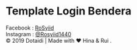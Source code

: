 # Template Login Bendera

Facebook : <a href="https://facebook.com/rga.gwj">RoSyiid</a><br>
Instagram : <a href="https://instagram.com/rosyiid1440">@Rosyiid1440</a><br>
© 2019 Dotaidi | Made with ❤️ Hina & Rui .
